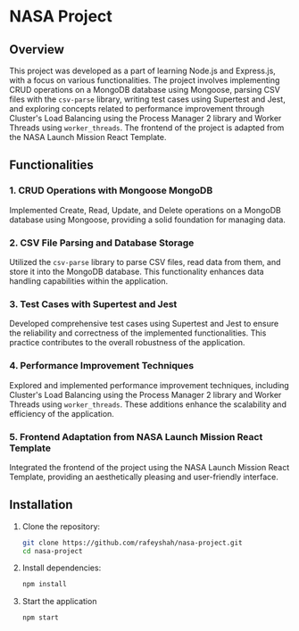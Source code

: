# NASA Project

## Overview

This project was developed as a part of learning Node.js and Express.js, with a focus on various functionalities. The project involves implementing CRUD operations on a MongoDB database using Mongoose, parsing CSV files with the `csv-parse` library, writing test cases using Supertest and Jest, and exploring concepts related to performance improvement through Cluster's Load Balancing using the Process Manager 2 library and Worker Threads using `worker_threads`. The frontend of the project is adapted from the NASA Launch Mission React Template.

## Functionalities

### 1. CRUD Operations with Mongoose MongoDB

Implemented Create, Read, Update, and Delete operations on a MongoDB database using Mongoose, providing a solid foundation for managing data.

### 2. CSV File Parsing and Database Storage

Utilized the `csv-parse` library to parse CSV files, read data from them, and store it into the MongoDB database. This functionality enhances data handling capabilities within the application.

### 3. Test Cases with Supertest and Jest

Developed comprehensive test cases using Supertest and Jest to ensure the reliability and correctness of the implemented functionalities. This practice contributes to the overall robustness of the application.

### 4. Performance Improvement Techniques

Explored and implemented performance improvement techniques, including Cluster's Load Balancing using the Process Manager 2 library and Worker Threads using `worker_threads`. These additions enhance the scalability and efficiency of the application.

### 5. Frontend Adaptation from NASA Launch Mission React Template

Integrated the frontend of the project using the NASA Launch Mission React Template, providing an aesthetically pleasing and user-friendly interface.

## Installation

1. Clone the repository:
   ```bash
   git clone https://github.com/rafeyshah/nasa-project.git
   cd nasa-project
2. Install dependencies:
   ```bash
   npm install
3. Start the application
   ```bash
   npm start
